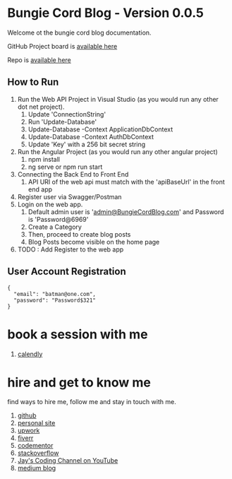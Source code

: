 # Bungie Cord Blog - Version 0.0.5

Welcome ot the bungie cord blog documentation.

GitHub Project board is [available here](https://github.com/users/Jay-study-nildana/projects/10)

Repo is [available here](https://github.com/Jay-study-nildana/BungieCordBlog)

## How to Run 

1. Run the Web API Project in Visual Studio (as you would run any other dot net project).
    1. Update 'ConnectionString'
    1. Run 'Update-Database'
    1. Update-Database -Context ApplicationDbContext
    1. Update-Database -Context AuthDbContext
    1. Update 'Key' with a 256 bit secret string
1. Run the Angular Project (as you would run any other angular project)
    1. npm install
    1. ng serve or npm run start
1. Connecting the Back End to Front End
    1. API URI of the web api must match with the 'apiBaseUrl' in the front end app
1. Register user via Swagger/Postman
1. Login on the web app.
    1. Default admin user is 'admin@BungieCordBlog.com' and Password is 'Password@6969'
    1. Create a Category
    1. Then, proceed to create blog posts
    1. Blog Posts become visible on the home page
1. TODO : Add Register to the web app

## User Account Registration

```
{
  "email": "batman@one.com",
  "password": "Password$321"
}
```

# book a session with me

1. [calendly](https://calendly.com/jaycodingtutor/30min)

# hire and get to know me

find ways to hire me, follow me and stay in touch with me.

1. [github](https://github.com/Jay-study-nildana)
1. [personal site](https://thechalakas.com)
1. [upwork](https://www.upwork.com/fl/vijayasimhabr)
1. [fiverr](https://www.fiverr.com/jay_codeguy)
1. [codementor](https://www.codementor.io/@vijayasimhabr)
1. [stackoverflow](https://stackoverflow.com/users/5338888/jay)
1. [Jay's Coding Channel on YouTube](https://www.youtube.com/channel/UCJJVulg4J7POMdX0veuacXw/)
1. [medium blog](https://medium.com/@vijayasimhabr)
